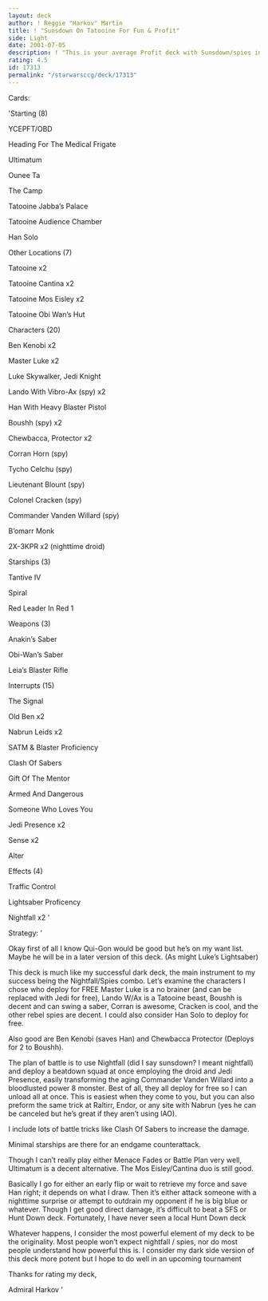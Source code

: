```yaml
---
layout: deck
author: ! Reggie "Harkov" Martin
title: ! "Sunsdown On Tatooine For Fun & Profit"
side: Light
date: 2001-07-05
description: ! "This is your average Profit deck with Sunsdown/spies instead of, say, podracing. Why? Because no one expects it and free characters are yummy"
rating: 4.5
id: 17313
permalink: "/starwarsccg/deck/17313"
---
```

Cards: 

'Starting (8)


YCEPFT/OBD

Heading For The Medical Frigate

Ultimatum

Ounee Ta

The Camp

Tatooine Jabba’s Palace

Tatooine Audience Chamber

Han Solo


Other Locations (7)


Tatooine x2

Tatooine Cantina x2

Tatooine Mos Eisley x2

Tatooine Obi Wan’s Hut


Characters (20)


Ben Kenobi x2

Master Luke x2

Luke Skywalker, Jedi Knight

Lando With Vibro-Ax (spy) x2

Han With Heavy Blaster Pistol

Boushh (spy) x2

Chewbacca, Protector x2

Corran Horn (spy)

Tycho Celchu (spy)

Lieutenant Blount (spy)

Colonel Cracken (spy)

Commander Vanden Willard (spy)

B’omarr Monk

2X-3KPR x2 (nighttime droid)


Starships (3)


Tantive IV

Spiral

Red Leader In Red 1


Weapons (3)


Anakin’s Saber

Obi-Wan’s Saber

Leia’s Blaster Rifle


Interrupts (15)


The Signal

Old Ben x2

Nabrun Leids x2

SATM & Blaster Proficiency

Clash Of Sabers

Gift Of The Mentor

Armed And Dangerous

Someone Who Loves You

Jedi Presence x2

Sense x2

Alter


Effects (4)


Traffic Control

Lightsaber Proficency

Nightfall x2 '

Strategy: '

Okay first of all I know Qui-Gon would be good but he’s on my want list. Maybe he will be in a later version of this deck. (As might Luke’s Lightsaber)


This deck is much like my successful dark deck, the main instrument to my success being the Nightfall/Spies combo. Let’s examine the characters I chose who deploy for FREE Master Luke is a no brainer (and can be replaced with Jedi for free), Lando W/Ax is a Tatooine beast, Boushh is decent and can swing a saber, Corran is awesome, Cracken is cool, and the other rebel spies are decent. I could also consider Han Solo to deploy for free.


Also good are Ben Kenobi (saves Han) and Chewbacca Protector (Deploys for 2 to Boushh). 


The plan of battle is to use Nightfall (did I say sunsdown? I meant nightfall) and deploy a beatdown squad at once employing the droid and Jedi Presence, easily transforming the aging Commander Vanden Willard into a bloodlusted power 8 monster. Best of all, they all deploy for free so I can unload all at once. This is easiest when they come to you, but you can also preform the same trick at Raltirr, Endor, or any site with Nabrun (yes he can be canceled but he’s great if they aren’t using IAO).


I include lots of battle tricks like Clash Of Sabers to increase the damage.


Minimal starships are there for an endgame counterattack.


Though I can’t really play either Menace Fades or Battle Plan very well, Ultimatum is a decent alternative. The Mos Eisley/Cantina duo is still good.


Basically I go for either an early flip or wait to retrieve my force and save Han right; it depends on what I draw. Then it’s either attack someone with a nighttime surprise or attempt to outdrain my opponent if he is big blue or whatever. Though I get good direct damage, it’s difficult to beat a SFS or Hunt Down deck. Fortunately, I have never seen a local Hunt Down deck


Whatever happens, I consider the most powerful element of my deck to be the originality. Most people won’t expect nightfall / spies, nor do most people understand how powerful this is. I consider my dark side version of this deck more potent but I hope to do well in an upcoming tournament


Thanks for rating my deck, 

Admiral Harkov  '

